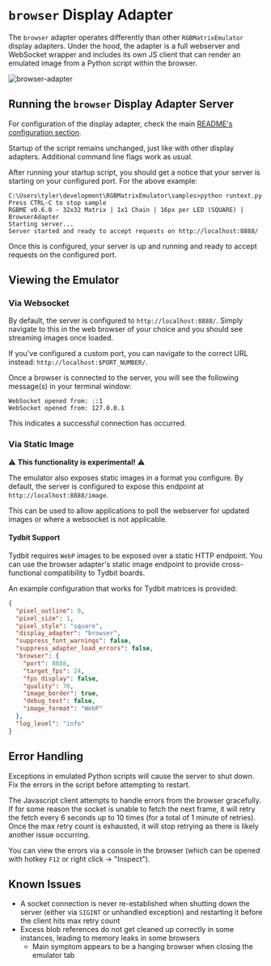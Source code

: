 # `browser` Display Adapter

The `browser` adapter operates differently than other `RGBMatrixEmulator` display adapters. Under the hood, the adapter is a full webserver and WebSocket wrapper and includes its own JS client that can render an emulated image from a Python script within the browser.

![browser-adapter](../../../assets/browser-adapter.gif)

## Running the `browser` Display Adapter Server

For configuration of the display adapter, check the main [README's configuration section](../../../README.md#configuration-options).

Startup of the script remains unchanged, just like with other display adapters. Additional command line flags work as usual.

After running your startup script, you should get a notice that your server is starting on your configured port. For the above example:

```
C:\Users\tyler\development\RGBMatrixEmulator\samples>python runtext.py
Press CTRL-C to stop sample
RGBME v0.6.0 - 32x32 Matrix | 1x1 Chain | 16px per LED (SQUARE) | BrowserAdapter
Starting server...
Server started and ready to accept requests on http://localhost:8888/
```

Once this is configured, your server is up and running and ready to accept requests on the configured port.

## Viewing the Emulator

### Via Websocket

By default, the server is configured to `http://localhost:8888/`. Simply navigate to this in the web browser of your choice and you should see streaming images once loaded.

If you've configured a custom port, you can navigate to the correct URL instead: `http://localhost:$PORT_NUMBER/`.

Once a browser is connected to the server, you will see the following message(s) in your terminal window:

```
WebSocket opened from: ::1
WebSocket opened from: 127.0.0.1
```

This indicates a successful connection has occurred.

### Via Static Image

:warning: **This functionality is experimental!** :warning:

The emulator also exposes static images in a format you configure. By default, the server is configured to expose this endpoint at `http://localhost:8888/image`.

This can be used to allow applications to poll the webserver for updated images or where a websocket is not applicable.

#### Tydbit Support

Tydbit requires `WebP` images to be exposed over a static HTTP endpoint. You can use the browser adapter's static image endpoint to provide cross-functional compatibility to Tydbit boards.

An example configuration that works for Tydbit matrices is provided:

```json
{
  "pixel_outline": 0,
  "pixel_size": 1,
  "pixel_style": "square",
  "display_adapter": "browser",
  "suppress_font_warnings": false,
  "suppress_adapter_load_errors": false,
  "browser": {
    "port": 8888,
    "target_fps": 24,
    "fps_display": false,
    "quality": 70,
    "image_border": true,
    "debug_text": false,
    "image_format": "WebP"
  },
  "log_level": "info"
}
```

## Error Handling

Exceptions in emulated Python scripts will cause the server to shut down. Fix the errors in the script before attempting to restart.

The Javascript client attempts to handle errors from the browser gracefully. If for some reason the socket is unable to fetch the next frame, it will retry the fetch every 6 seconds up to 10 times (for a total of 1 minute of retries). Once the max retry count is exhausted, it will stop retrying as there is likely another issue occurring.

You can view the errors via a console in the browser (which can be opened with hotkey `F12` or right click -> "Inspect").

## Known Issues

* A socket connection is never re-established when shutting down the server (either via `SIGINT` or unhandled exception) and restarting it before the client hits max retry count
* Excess blob references do not get cleaned up correctly in some instances, leading to memory leaks in some browsers
  * Main symptom appears to be a hanging browser when closing the emulator tab
